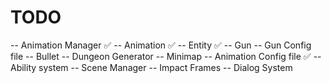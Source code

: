 # TODO

-- Animation Manager ✅
-- Animation ✅
-- Entity ✅
-- Gun
-- Gun Config file
-- Bullet
-- Dungeon Generator
-- Minimap
-- Animation Config file ✅
-- Ability system
-- Scene Manager
-- Impact Frames
-- Dialog System
